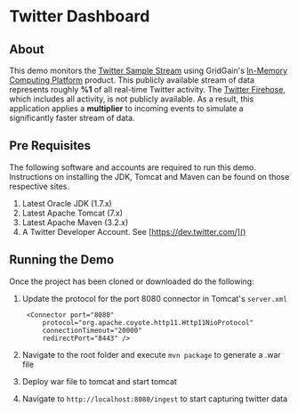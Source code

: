 Twitter Dashboard
=================

About
-----

This demo monitors the [Twitter Sample Stream](https://dev.twitter.com/docs/api/1.1/get/statuses/sample) using GridGain's [In-Memory Computing Platform](http://www.gridgain.org/platform/) product.
This publicly available stream of data represents roughly **%1** of all real-time Twitter activity.
The [Twitter Firehose](https://dev.twitter.com/docs/api/1.1/get/statuses/firehose), which includes all activity, is not publicly available.
As a result, this application applies a **multiplier** to incoming events to simulate a significantly faster stream of data.


Pre Requisites
--------------

The following software and accounts are required to run this demo.  Instructions on installing the JDK, Tomcat and Maven can be found on those respective sites.

1. Latest Oracle JDK (1.7.x)
2. Latest Apache Tomcat (7.x)
3. Latest Apache Maven (3.2.x)
4. A Twitter Developer Account.  See [https://dev.twitter.com/]()

Running the Demo
----------------

Once the project has been cloned or downloaded do the following:

1. Update the protocol for the port 8080 connector in Tomcat's `server.xml`

        <Connector port="8080"
            protocol="org.apache.coyote.http11.Http11NioProtocol"
            connectionTimeout="20000"
            redirectPort="8443" />


2.  Navigate to the root folder and execute ```mvn package``` to generate a .war file

3.  Deploy war file to tomcat and start tomcat

4.  Navigate to ```http://localhost:8080/ingest``` to start capturing twitter data

